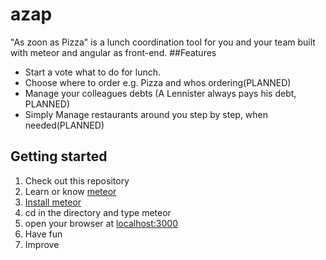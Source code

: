 # azap
"As zoon as Pizza" is a lunch coordination tool for you and your team built with meteor and angular as front-end.
##Features
* Start a vote what to do for lunch.
* Choose where to order e.g. Pizza and whos ordering(PLANNED)
* Manage your colleagues debts (A Lennister always pays his debt, PLANNED)
* Simply Manage restaurants around you step by step, when needed(PLANNED)

## Getting started
1. Check out this repository
2. Learn or know [meteor](https://www.meteor.com)
3. [Install meteor](https://www.meteor.com/install)
3. cd in the directory and type meteor
4. open your browser at [localhost:3000](http://localhost:3000)
5. Have fun
6. Improve
